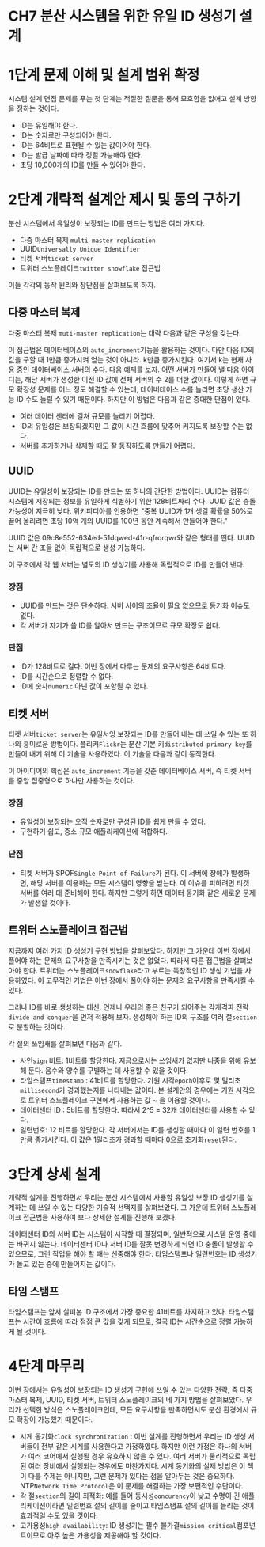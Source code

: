 # CH7 분산 시스템을 위한 유일 ID 생성기 설계

# 1단계 문제 이해 및 설계 범위 확정

시스템 설계 면접 문제를 푸는 첫 단계는 적절한 질문을 통해 모호함을 없애고 설계 방향을 정하는 것이다. 

- ID는 유일해야 한다.
- ID는 숫자로만 구성되어야 한다.
- ID는 64비트로 표현될 수 있는 값이어야 한다.
- ID는 발급 날짜에 따라 정렬 가능해야 한다.
- 초당 10,000개의 ID를 만들 수 있어야 한다.

# 2단계 개략적 설계안 제시 및 동의 구하기

분산 시스템에서 유일성이 보장되는 ID를 만드는 방법은 여러 가지다. 

- 다중 마스터 복제 `multi-master replication`
- UUID`Universally Unique Identifier`
- 티켓 서버`ticket server`
- 트위터 스노플레이크`twitter snowflake` 접근법

이들 각각의 동작 원리와 장단점을 살펴보도록 하자.

## 다중 마스터 복제

다중 마스터 복제 `muti-master replication`는 대략 다음과 같은 구성을 갖는다.

이 접근법은 데이터베이스의 `auto_increment`기능을 활용하는 것이다. 다만 다음 ID의 값을 구할 때 1만큼 증가시켜 얻는 것이 아니라. k만큼 증가시킨다. 여기서 k는 현재 사용 중인 데이터베이스 서버의 수다. 다음 예제를 보자. 어떤 서버가 만들어 낼 다음 아이디는, 해당 서버가 생성한 이전 ID 값에 전체 서버의 수 2를 더한 값이다. 이렇게 하면 규모 확장성 문제를 어느 정도 해결할 수 있는데, 데이버테이스 수를 늘리면 초당 생산 가능 ID 수도 늘릴 수 있기 때문이다. 하지만 이 방법은 다음과 같은 중대한 단점이 있다.

- 여러 데이터 센터에 걸쳐 규모를 늘리기 어렵다.
- ID의 유일성은 보장되겠지만 그 값이 시간 흐름에 맞추어 커지도록 보장할 수는 없다.
- 서버를 추가하거나 삭제할 때도 잘 동작하도록 만들기 어렵다.

## UUID

UUID는 유일성이 보장되는 ID를 만드는 또 하나의 간단한 방법이다. UUID는 컴퓨터 시스템에 저장되는 정보를 유일하게 식별하기 위한 128비트짜리 수다. UUID 값은 충돌 가능성이 지극히 낮다. 위키피디아를 인용하면 "중복 UUID가 1개 생길 확률을 50%로 끌어 올리려면 초당 10억 개의 UUID를 100년 동안 계속해서 만들어야 한다." 

UUID 값은 09c8e552-634ed-51dqwed-41r-qfrqrqwr와 같은 형태를 띈다.
UUID는 서버 간 조율 없이 독립적으로 생성 가능하다. 

이 구조에서 각 웹 서버는 별도의 ID 생성기를 사용해 독립적으로 ID를 만들어 낸다.

### 장점

- UUID를 만드는 것은 단순하다. 서버 사이의 조율이 필요 없으므로 동기화 이슈도 없다.
- 각 서버가 자기가 쓸 ID를 알아서 만드는 구조이므로 규모 확장도 쉽다.

### 단점

- ID가 128비트로 길다. 이번 장에서 다루는 문제의 요구사항은 64비트다.
- ID를 시간순으로 정렬할 수 없다.
- ID에 숫자`numeric` 아닌 값이 포함될 수 있다.

## 티켓 서버

티켓 서버`ticket server`는 유일서잉 보장되는 ID를 만들어 내는 데 쓰일 수 있는 또 하나의 흥미로운 방법이다. 플리커`Flickr`는 분산 기본 키`distributed primary key`를 만들어 내기 위해 이 기술을 사용하였다. 이 기술을 다음과 같이 동작한다.

이 아이디어의 핵심은 `auto_increment` 기능을 갖춘 데이터베이스 서버, 즉 티켓 서버를 중앙 집중형으로 하나만 사용하는 것이다.

### 장점

- 유일성이 보장되는 오직 숫자로만 구성된 ID를 쉽게 만들 수 있다.
- 구현하기 쉽고, 중소 규모 애플리케이션에 적합하다.

### 단점

- 티켓 서버가 SPOF`Single-Point-of-Failure`가 된다. 이 서버에 장애가 발생하면, 해당 서버를 이용하는 모든 시스템이 영향을 받는다. 이 이슈를 피하려면 티켓 서버를 여러 대 준비해야 한다. 하지만 그렇게 하면 데이터 동기화 같은 새로운 문제가 발생할 것이다.

## 트위터 스노플레이크 접근법

지금까지 여러 가지 ID 생성기 구현 방법을 살펴보았다. 하지만 그 가운데 이번 장에서 풀어야 하는 문제의 요구사항을 만족시키는 것은 없었다. 따라서 다른 접근법을 살펴보아야 한다. 트위터는 스노플레이크`snowflake`라고 부르는 독창적인 ID 생성 기법을 사용하였다. 이 고무적인 기법은 이번 장에서 풀어야 하는 문제의 요구사항을 만족시킬 수 있다.

그러나 ID를 바로 생성하는 대신, 언제나 우리의 좋은 친구가 되어주는 각개격파 전략`divide and conquer`을 먼저 적용해 보자. 생성해야 하는 ID의 구조를 여러 절`section`로 분할하는 것이다. 

각 절의 쓰임새를 살펴보면 다음과 같다.

- 사인`sign` 비트: 1비트를 할당한다. 지금으로서는 쓰임새가 없지만 나중을 위해 유보해 둔다. 음수와 양수를 구별하는 데 사용할 수 있을 것이다.
- 타임스탬프`timestamp` : 41비트를 할당한다. 기원 시각`epoch`이후로 몇 밀리초`millisecond`가 경과했는지를 나타내는 값이다. 본 설계안의 경우에는 기원 시각으로 트위터 스노플레이크 구현에서 사용하는 값 ~ 을 이용할 것이다.
- 데이터센터 ID : 5비트를 할당한다. 따라서 2^5 = 32개 데이터센터를 사용할 수 있다.
- 일련번호: 12 비트를 할당한다. 각 서버에서는 ID를 생성할 때마다 이 일련 번호를 1만큼 증가시킨다. 이 값은 1밀리초가 경과할 때마다 0으로 초기화`reset`된다.

# 3단계 상세 설계

개략적 설계를 진행하면서 우리는 분산 시스템에서 사용할 유일성 보장 ID 생성기를 설계하는 데 쓰일 수 있는 다양한 기술적 선택지를 살펴보았다. 그 가운데 트위터 스노플레이크 접근법을 사용하여 보다 상세한 설계를 진행해 보겠다. 

데이터센터 ID와 서버 ID는 시스템이 시작할 때 결정되며, 일반적으로 시스템 운영 중에는 바뀌지 않는다. 데이터센터 ID나 서버 ID를 잘못 변경하게 되면 ID 충돌이 발생할 수 있으므로, 그런 작업을 해야 할 때는 신중해야 한다. 타임스탬프나 일련번호는 ID 생성기가 돌고 있는 중에 만들어지는 값이다.

## 타임 스탬프

타임스탬프는 앞서 살펴본 ID 구조에서 가장 중요한 41비트를 차지하고 있다. 타임스탬프는 시간이 흐름에 따라 점점 큰 값을 갖게 되므로, 결국 ID는 시간순으로 정렬 가능하게 될 것이다. 

# 4단계 마무리

이번 장에서는 유일성이 보장되는 ID 생성기 구현에 쓰일 수 있는 다양한 전략, 즉 다중 마스터 복제, UUID, 티켓 서버, 트위터 스노플레이크의 네 가지 방법을 살펴보았다. 우리가 선택한 방식은 스노플레이크인데, 모든 요구사항을 만족하면서도 분산 환경에서 규모 확장이 가능했기 때문이다.

- 시계 동기화`clock synchronization` : 이번 설계를 진행하면서 우리는 ID 생성 서버들이 전부 같은 시계를 사용한다고 가정하였다. 하지만 이런 가정은 하나의 서버가 여러 코어에서 실행될 경우 유효하지 않을 수 있다. 여러 서버가 물리적으로 독립된 여러 장비에서 실행되는 경우에도 마찬가지다. 시계 동기화의 실제 방법은 이 책이 다룰 주제는 아니지만, 그런 문제가 있다는 점을 알아두는 것은 중요하다.
	NTP`Network Time Protocol`은 이 문제를 해결하는 가장 보편적인 수단이다.
- 각 절`section`의 길이 최적화: 예를 들어 동시성`concurency`이 낮고 수명이 긴 애플리케이션이라면 일련번호 절의 길이를 줄이고 타임스탬프 절의 길이를 늘리는 것이 효과적일 수도 있을 것이다.
- 고가용성`high availability`: ID 생성기는 필수 불가결`mission critical`컴포넌트이므로 아주 높은 가용성을 제공해야 할 것이다.



